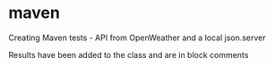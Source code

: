 # maven

Creating Maven tests - API from OpenWeather and a local json.server

Results have been added to the class and are in block comments
